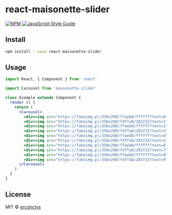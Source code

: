 # react-maisonette-slider

> 

[![NPM](https://img.shields.io/npm/v/react-maisonette-slider.svg)](https://www.npmjs.com/package/react-maisonette-slider) [![JavaScript Style Guide](https://img.shields.io/badge/code_style-standard-brightgreen.svg)](https://standardjs.com)

## Install

```bash
npm install --save react-maisonette-slider
```

## Usage

```jsx
import React, { Component } from 'react'

import Carousel from 'maisonette-slider'

class Example extends Component {
  render () {
    return (
      <Carousel>
        <div><img src="https://fakeimg.pl/350x200/ffaeb0/ffffff?text=0" alt="0" /></div>
        <div><img src="https://fakeimg.pl/350x200/fdffa8/201f15?text=1" alt="1" /></div>
        <div><img src="https://fakeimg.pl/350x200/ffaeb0/ffffff?text=2" alt="2" /></div>
        <div><img src="https://fakeimg.pl/350x200/fdffa8/201f15?text=3" alt="3" /></div>
        <div><img src="https://fakeimg.pl/350x200/ffaeb0/ffffff?text=4" alt="4" /></div>
        <div><img src="https://fakeimg.pl/350x200/fdffa8/201f15?text=5" alt="5" /></div>
        <div><img src="https://fakeimg.pl/350x200/ffaeb0/ffffff?text=6" alt="6" /></div>
        <div><img src="https://fakeimg.pl/350x200/fdffa8/201f15?text=7" alt="7" /></div>
        <div><img src="https://fakeimg.pl/350x200/ffaeb0/ffffff?text=8" alt="8" /></div>
        <div><img src="https://fakeimg.pl/350x200/fdffa8/201f15?text=9" alt="9" /></div>
      </Carousel>
    )
  }
}
```

## License

MIT © [ercgnclvs](https://github.com/ercgnclvs)
